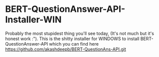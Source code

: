 # BERT-QuestionAnswer-API-Installer-WIN
Probably the most stupidest thing you'll see today, (It's not much but it's honest work :"). This is the shitty installer for WINDOWS to install BERT-QuestionAnswer-API which you can find here https://github.com/akashdeepb/BERT-QuestionAns-API.git
